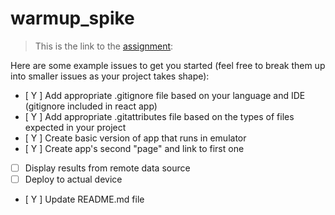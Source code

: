 # warmup_spike

> This is the link to the [assignment](https://courses.cs.duke.edu/compsci408/current/assign/warmup.php):

Here are some example issues to get you started (feel free to break them up into smaller issues as your project takes shape):
- [ Y ] Add appropriate .gitignore file based on your language and IDE (gitignore included in react app)
- [ Y ] Add appropriate .gitattributes file based on the types of files expected in your project
- [ Y ] Create basic version of app that runs in emulator
- [ Y ] Create app's second "page" and link to first one
- [ ] Display results from remote data source
- [ ] Deploy to actual device
- [ Y ] Update README.md file

